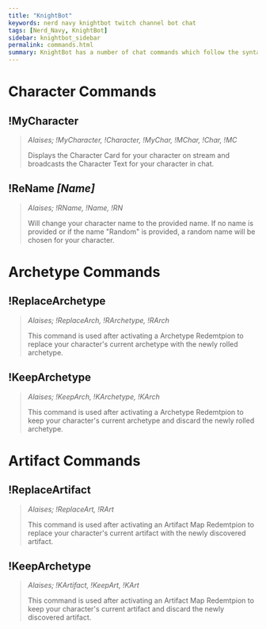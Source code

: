 ```yaml
---
title: "KnightBot"
keywords: nerd navy knightbot twitch channel bot chat
tags: [Nerd_Navy, KnightBot]
sidebar: knightbot_sidebar
permalink: commands.html
summary: KnightBot has a number of chat commands which follow the syntax '!Command [Parameters]'. Commands are not case sensetive and do not cost channel points to use.
---
```


# Character Commands

## !MyCharacter
> _Alaises; !MyCharacter, !Character, !MyChar, !MChar, !Char, !MC_
>
> Displays the Character Card for your character on stream and broadcasts the Character Text for your character in chat.


## !ReName _[Name]_
> _Alaises; !RName, !Name, !RN_
>
> Will change your character name to the provided name. If no name is provided or if the name "Random" is provided, a random name will be chosen for your character.


# Archetype Commands

## !ReplaceArchetype
> _Alaises; !ReplaceArch, !RArchetype, !RArch_
> 
> This command is used after activating a Archetype Redemtpion to replace your character's current archetype with the newly rolled archetype. 


## !KeepArchetype
> _Alaises; !KeepArch, !KArchetype, !KArch_
> 
> This command is used after activating a Archetype Redemtpion to keep your character's current archetype and discard the newly rolled archetype. 


# Artifact Commands

## !ReplaceArtifact
> _Alaises; !ReplaceArt, !RArt_
>
> This command is used after activating an Artifact Map Redemtpion to replace your character's current artifact with the newly discovered artifact. 



## !KeepArchetype
> _Alaises; !KArtifact, !KeepArt, !KArt_
>
> This command is used after activating an Artifact Map Redemtpion to keep your character's current artifact and discard the newly discovered artifact. 